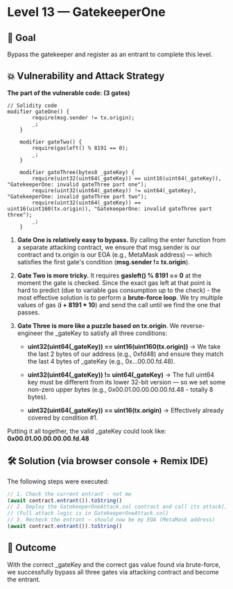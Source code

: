 # **Level 13 — GatekeeperOne**

## 🎯 Goal  
Bypass the gatekeeper and register as an entrant to complete this level.

## 💥 Vulnerability and Attack Strategy
**The part of the vulnerable code: (3 gates)**
```solidity 
// Solidity code 
modifier gateOne() {
        require(msg.sender != tx.origin);
        _;
    }

    modifier gateTwo() {
        require(gasleft() % 8191 == 0);
        _;
    }

    modifier gateThree(bytes8 _gateKey) {
        require(uint32(uint64(_gateKey)) == uint16(uint64(_gateKey)), "GatekeeperOne: invalid gateThree part one");
        require(uint32(uint64(_gateKey)) != uint64(_gateKey), "GatekeeperOne: invalid gateThree part two");
        require(uint32(uint64(_gateKey)) == uint16(uint160(tx.origin)), "GatekeeperOne: invalid gateThree part three");
        _;
    }
```
1) **Gate One is relatively easy to bypass.** By calling the enter function from a separate attacking contract, we ensure that msg.sender is our contract and tx.origin is our EOA (e.g., MetaMask address) — which satisfies the first gate's condition (**msg.sender != tx.origin**).

2) **Gate Two is more tricky.** It requires **gasleft() % 8191 == 0** at the moment the gate is checked.
Since the exact gas left at that point is hard to predict (due to variable gas consumption up to the check) - the most effective solution is to perform a **brute-force loop**. We try multiple values of gas (**i + 8191 * 10**) and send the call until we find the one that passes.

3) **Gate Three is more like a puzzle based on tx.origin**.
We reverse-engineer the _gateKey to satisfy all three conditions:

    - **uint32(uint64(_gateKey)) == uint16(uint160(tx.origin))**
    → We take the last 2 bytes of our address (e.g., 0xfd48) and ensure they match the last 4 bytes of _gateKey (e.g., 0x...00.00.fd.48).

    - **uint32(uint64(_gateKey)) != uint64(_gateKey)**
    → The full uint64 key must be different from its lower 32-bit version — so we set some non-zero upper bytes (e.g., 0x00.01.00.00.00.00.fd.48 - totally 8 bytes).

    - **uint32(uint64(_gateKey)) == uint16(tx.origin)**
    → Effectively already covered by condition #1.

Putting it all together, the valid _gateKey could look like:
**0x00.01.00.00.00.00.fd.48**

## 🛠 ️Solution (via browser console +  Remix IDE)
The following steps were executed:
```js
// 1. Check the current entrant - not me
(await contract.entrant()).toString()
// 2. Deploy the GatekeeperOneAttack.sol contract and call its attack() function
// (Full attack logic is in GatekeeperOneAttack.sol)
// 3. Recheck the entrant — should now be my EOA (MetaMask address)
(await contract.entrant()).toString()
```

## 🧙 Outcome
With the correct _gateKey and the correct gas value found via brute-force, we successfully bypass all three gates via attacking contract and become the entrant.


